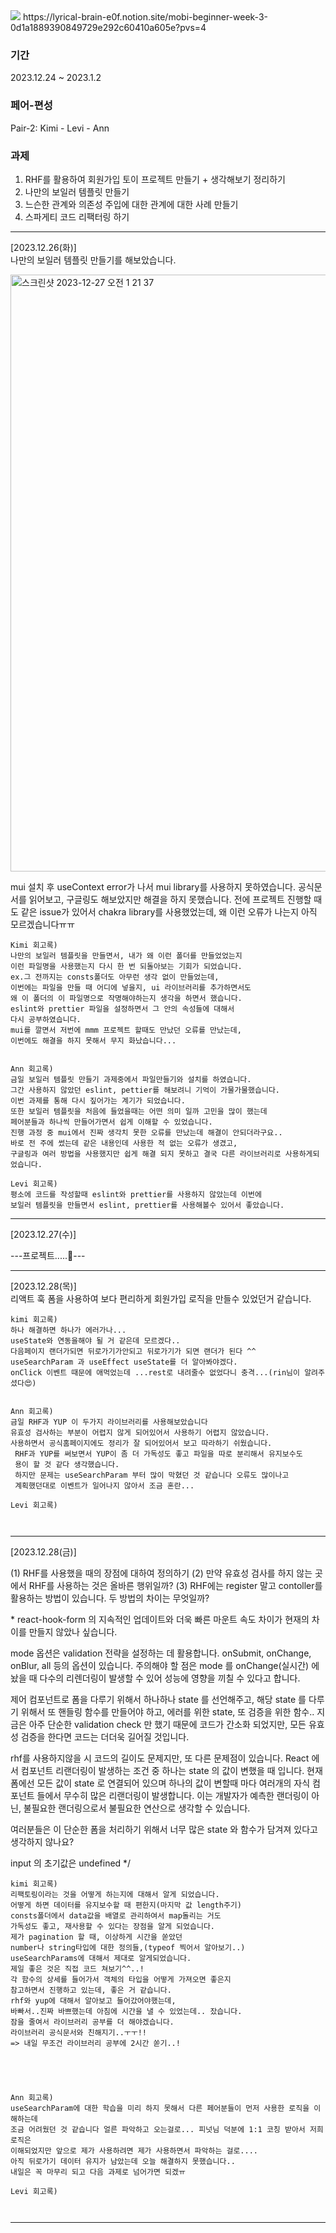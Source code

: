 <img src="https://capsule-render.vercel.app/api?type=waving&color=dfbcf7&height=200&section=header&text=mobi-3th-begginer-2&fontSize=40&fontColor=FFFFFF" />
https://lyrical-brain-e0f.notion.site/mobi-beginner-week-3-0d1a1889390849729e292c60410a605e?pvs=4

### 기간

2023.12.24 ~ 2023.1.2

### 페어-편성

Pair-2: Kimi - Levi - Ann

### 과제

1. RHF를 활용하여 회원가입 토이 프로젝트 만들기 + 생각해보기 정리하기
2. 나만의 보일러 템플릿 만들기
3. 느슨한 관계와 의존성 주입에 대한 관계에 대한 사례 만들기
4. 스파게티 코드 리팩터링 하기

---

[2023.12.26(화)]</br>
나만의 보일러 템플릿 만들기를 해보았습니다.

<img width="955" alt="스크린샷 2023-12-27 오전 1 21 37" src="https://github.com/mobi-community/mobi-2th-begginer-2/assets/134191815/3b62c38c-c404-43b2-97fa-0cade66272bf">
<p>
mui 설치 후 useContext error가 나서 mui library를 사용하지 못하였습니다.
공식문서를 읽어보고, 구글링도 해보았지만 해결을 하지 못했습니다.
전에 프로젝트 진행할 때도 같은 issue가 있어서 chakra library를 사용했었는데,
왜 이런 오류가 나는지 아직 모르겠습니다ㅠㅠ
</p>

```
Kimi 회고록)
나만의 보일러 템플릿을 만들면서, 내가 왜 이런 폴더를 만들었었는지
이런 파일명을 사용했는지 다시 한 번 되돌아보는 기회가 되었습니다.
ex.그 전까지는 consts폴더도 아무런 생각 없이 만들었는데,
이번에는 파일을 만들 때 어디에 넣을지, ui 라이브러리를 추가하면서도
왜 이 폴더의 이 파일명으로 작명해야하는지 생각을 하면서 했습니다.
eslint와 prettier 파일을 설정하면서 그 안의 속성들에 대해서
다시 공부하였습니다.
mui를 깔면서 저번에 mmm 프로젝트 할때도 만났던 오류를 만났는데,
이번에도 해결을 하지 못해서 무지 화났습니다...


Ann 회고록)
금일 보일러 템플릿 만들기 과제중에서 파일만들기와 설치를 하였습니다.
그간 사용하지 않았던 eslint, pettier를 해보려니 기억이 가물가물했습니다.
이번 과제를 통해 다시 짚어가는 계기가 되었습니다.
또한 보일러 템플릿을 처음에 들었을때는 어떤 의미 일까 고민을 많이 했는데
페어분들과 하나씩 만들어가면서 쉽게 이해할 수 있었습니다.
진행 과정 중 mui에서 진짜 생각치 못한 오류를 만났는데 해결이 안되더라구요..
바로 전 주에 썼는데 같은 내용인데 사용한 적 없는 오류가 생겼고,
구글링과 여러 방법을 사용했지만 쉽게 해결 되지 못하고 결국 다른 라이브러리로 사용하게되었습니다.

Levi 회고록)
평소에 코드를 작성할때 eslint와 prettier를 사용하지 않았는데 이번에
보일러 템플릿을 만들면서 eslint, prettier를 사용해볼수 있어서 좋았습니다.
```

---

[2023.12.27(수)]</br>

---프로젝트.....🥹---

---

[2023.12.28(목)]</br>
리액트 훅 폼을 사용하여 보다 편리하게 회원가입 로직을 만들수 있었던거 같습니다.

```
kimi 회고록)
하나 해결하면 하나가 에러가나...
useState와 연동을해야 될 거 같은데 모르겠다..
다음페이지 랜더가되면 뒤로가기가안되고 뒤로가기가 되면 랜더가 된다 ^^
useSearchParam 과 useEffect useState를 더 알아봐야겠다.
onClick 이벤트 때문에 애먹었는데 ...rest로 내려줄수 없었다니 충격...(rin님이 알려주셨다😍)


Ann 회고록)
금일 RHF과 YUP 이 두가지 라이브러리를 사용해보았습니다
유효성 검사하는 부분이 어렵지 않게 되어있어서 사용하기 어렵지 않았습니다.
사용하면서 공식홈페이지에도 정리가 잘 되어있어서 보고 따라하기 쉬웠습니다.
 RHF과 YUP를 써보면서 YUP이 좀 더 가독성도 좋고 파일을 따로 분리해서 유지보수도
 용이 할 것 같다 생각했습니다.
 하지만 문제는 useSearchParam 부터 많이 막혔던 것 같습니다 오류도 많이나고
 계획했던대로 이벤트가 일어나지 않아서 조금 혼란...

Levi 회고록)



```

---

[2023.12.28(금)]</br>

(1) RHF를 사용했을 때의 장점에 대하여 정의하기
(2) 만약 유효성 검사를 하지 않는 곳에서 RHF를 사용하는 것은 올바른 행위일까?
(3) RHF에는 register 말고 contoller를 활용하는 방법이 있습니다. 두 방법의 차이는 무엇일까?

\*
react-hook-form 의 지속적인 업데이트와 더욱 빠른 마운트 속도 차이가 현재의 차이를 만들지 않았나 싶습니다.

mode 옵션은 validation 전략을 설정하는 데 활용합니다. onSubmit, onChange, onBlur, all 등의 옵션이 있습니다. 주의해야 할 점은 mode 를 onChange(실시간) 에 놨을 때 다수의 리렌더링이 발생할 수 있어 성능에 영향을 끼칠 수 있다고 합니다.

제어 컴포넌트로 폼을 다루기 위해서 하나하나 state 를 선언해주고, 해당 state 를 다루기 위해서 또 핸들링 함수를 만들어야 하고, 에러를 위한 state, 또 검증을 위한 함수.. 지금은 아주 단순한 validation check 만 했기 때문에 코드가 간소화 되었지만, 모든 유효성 검증을 한다면 코드는 더더욱 길어질 것입니다.

rhf를 사용하지않을 시 코드의 길이도 문제지만, 또 다른 문제점이 있습니다. React 에서 컴포넌트 리랜더링이 발생하는 조건 중 하나는 state 의 값이 변했을 때 입니다. 현재 폼에선 모든 값이 state 로 연결되어 있으며 하나의 값이 변할때 마다 여러개의 자식 컴포넌트 들에서 무수히 많은 리랜더링이 발생합니다. 이는 개발자가 예측한 랜더링이 아닌, 불필요한 랜더링으로서 불필요한 연산으로 생각할 수 있습니다.

여러분들은 이 단순한 폼을 처리하기 위해서 너무 많은 state 와 함수가 담겨져 있다고 생각하지 않나요?

input 의 초기값은 undefined
\*/

```
kimi 회고록)
리팩토링이라는 것을 어떻게 하는지에 대해서 알게 되었습니다.
어떻게 하면 데이터를 유지보수할 때 편한지(마지막 값 length주기)
consts폴더에서 data값을 배열로 관리하여서 map돌리는 거도
가독성도 좋고, 재사용할 수 있다는 장점을 알게 되었습니다.
제가 pagination 할 때, 이상하게 시간을 쏟았던
number나 string타입에 대한 정의들,(typeof 찍어서 알아보기..)
useSearchParams에 대해서 제대로 알게되었습니다.
제일 좋은 것은 직접 코드 쳐보기^^..!
각 함수의 상세를 들어가서 객체의 타입을 어떻게 가져오면 좋은지
참고하면서 진행하고 있는데, 좋은 거 같습니다.
rhf와 yup에 대해서 알아보고 들어갔어야했는데,
바빠서..진짜 바쁘했는데 아침에 시간을 낼 수 있었는데.. 잤습니다.
잠을 줄여서 라이브러리 공부를 더 해야겠습니다.
라이브러리 공식문서와 친해지기..ㅜㅜ!!
=> 내일 무조건 라이브러리 공부에 2시간 쏟기..!





Ann 회고록)
useSearchParam에 대한 학습을 미리 하지 못해서 다른 페어분들이 먼저 사용한 로직을 이해하는데
조금 어려웠던 것 같습니다 얼른 파악하고 오는걸로... 피넛님 덕분에 1:1 코칭 받아서 저희 로직은
이해되었지만 앞으로 제가 사용하려면 제가 사용하면서 파악하는 걸로....
아직 뒤로가기 데이터 유지가 남았는데 오늘 해결하지 못했습니다..
내일은 꼭 마무리 되고 다음 과제로 넘어가면 되겠ㅠ

Levi 회고록)



```

---
